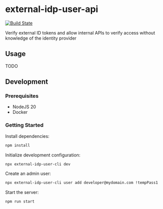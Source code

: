 # external-idp-user-api

[![Build State](https://github.com/LinkedMink/external-idp-user-api/actions/workflows/build-main.yml/badge.svg)](https://github.com/LinkedMink/external-idp-user-api/actions/workflows/build-main.yml)

Verify external ID tokens and allow internal APIs to verify access without knowledge of the identity provider

## Usage

TODO

## Development

### Prerequisites

- NodeJS 20
- Docker

### Getting Started

Install dependencies:

```sh
npm install
```

Initialize development configuration:

```sh
npx external-idp-user-cli dev
```

Create an admin user:

```sh
npx external-idp-user-cli user add developer@mydomain.com !tempPass1
```

Start the server:

```sh
npm run start
```
